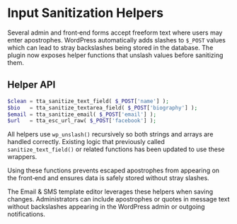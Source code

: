 # Input Sanitization Helpers

Several admin and front‑end forms accept freeform text where users may enter apostrophes. WordPress automatically adds slashes to `$_POST` values which can lead to stray backslashes being stored in the database. The plugin now exposes helper functions that unslash values before sanitizing them.

## Helper API

```php
$clean = tta_sanitize_text_field( $_POST['name'] );
$bio   = tta_sanitize_textarea_field( $_POST['biography'] );
$email = tta_sanitize_email( $_POST['email'] );
$url   = tta_esc_url_raw( $_POST['facebook'] );
```

All helpers use `wp_unslash()` recursively so both strings and arrays are handled correctly. Existing logic that previously called `sanitize_text_field()` or related functions has been updated to use these wrappers.

Using these functions prevents escaped apostrophes from appearing on the front‑end and ensures data is safely stored without stray slashes.

The Email & SMS template editor leverages these helpers when saving changes. Administrators can include apostrophes or quotes in message text without backslashes appearing in the WordPress admin or outgoing notifications.
